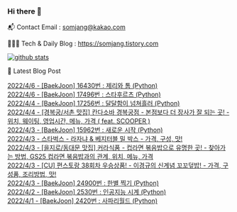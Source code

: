 ### Hi there 👋

📬  Contact Email : somjang@kakao.com

👨🏻‍💻  Tech & Daily Blog : https://somjang.tistory.com

[![github stats](https://github-readme-stats.vercel.app/api?username=SOMJANG&show_icons=true&hide_border=False)](https://somjang.tistory.com)

🤩 Latest Blog Post

[2022/4/6 - [BaekJoon] 16430번 : 제리와 톰 (Python)](https://somjang.tistory.com/entry/BaekJoon-16430%EB%B2%88-%EC%A0%9C%EB%A6%AC%EC%99%80-%ED%86%B0-Python) <br>
[2022/4/6 - [BaekJoon] 17496번 : 스타후르츠 (Python)](https://somjang.tistory.com/entry/BaekJoon-17496%EB%B2%88-%EC%8A%A4%ED%83%80%ED%9B%84%EB%A5%B4%EC%B8%A0-Python) <br>
[2022/4/4 - [BaekJoon] 17256번 : 달달함이 넘쳐흘러 (Python)](https://somjang.tistory.com/entry/BaekJoon-17256%EB%B2%88-%EB%8B%AC%EB%8B%AC%ED%95%A8%EC%9D%B4-%EB%84%98%EC%B3%90%ED%9D%98%EB%9F%AC-Python) <br>
[2022/4/4 - [경복궁/서촌 맛집] 칸다소바 경복궁점 - 본점보다 더 장사가 잘 되는 곳! - 위치, 웨이팅, 영업시간, 메뉴, 가격 ( feat. SCOOPER )](https://somjang.tistory.com/entry/%EA%B2%BD%EB%B3%B5%EA%B6%81%EC%84%9C%EC%B4%8C-%EB%A7%9B%EC%A7%91-%EC%B9%B8%EB%8B%A4%EC%86%8C%EB%B0%94-%EA%B2%BD%EB%B3%B5%EA%B6%81%EC%A0%90-%EB%B3%B8%EC%A0%90%EB%B3%B4%EB%8B%A4-%EB%8D%94-%EC%9E%A5%EC%82%AC%EA%B0%80-%EC%9E%98-%EB%90%98%EB%8A%94-%EA%B3%B3-%EC%9C%84%EC%B9%98-%EC%9B%A8%EC%9D%B4%ED%8C%85-%EC%98%81%EC%97%85%EC%8B%9C%EA%B0%84-%EB%A9%94%EB%89%B4-%EA%B0%80%EA%B2%A9-feat-SCOOPER) <br>
[2022/4/3 - [BaekJoon] 15962번 : 새로운 시작 (Python)](https://somjang.tistory.com/entry/BaekJoon-15962%EB%B2%88-%EC%83%88%EB%A1%9C%EC%9A%B4-%EC%8B%9C%EC%9E%91-Python) <br>
[2022/4/3 - 스타벅스 - 라자냐 & 베지터블 밀 박스 - 가격, 구성, 맛!](https://somjang.tistory.com/entry/%EC%8A%A4%ED%83%80%EB%B2%85%EC%8A%A4-%EB%9D%BC%EC%9E%90%EB%83%90-%EB%B2%A0%EC%A7%80%ED%84%B0%EB%B8%94-%EB%B0%80-%EB%B0%95%EC%8A%A4-%EA%B0%80%EA%B2%A9-%EA%B5%AC%EC%84%B1-%EB%A7%9B) <br>
[2022/4/3 - [을지로/동대문 맛집] 커라식품 - 컵라면 볶음밥으로 유명한 곳! - 찾아가는 방법, GS25 컵라면 볶음밥과의 관계, 위치, 메뉴, 가격](https://somjang.tistory.com/entry/%EC%9D%84%EC%A7%80%EB%A1%9C%EB%8F%99%EB%8C%80%EB%AC%B8-%EB%A7%9B%EC%A7%91-%EC%BB%A4%EB%9D%BC%EC%8B%9D%ED%92%88-%EC%BB%B5%EB%9D%BC%EB%A9%B4-%EB%B3%B6%EC%9D%8C%EB%B0%A5%EC%9C%BC%EB%A1%9C-%EC%9C%A0%EB%AA%85%ED%95%9C-%EA%B3%B3-%EC%B0%BE%EC%95%84%EA%B0%80%EB%8A%94-%EB%B0%A9%EB%B2%95-GS25-%EC%BB%B5%EB%9D%BC%EB%A9%B4-%EB%B3%B6%EC%9D%8C%EB%B0%A5%EA%B3%BC%EC%9D%98-%EA%B4%80%EA%B3%84-%EC%9C%84%EC%B9%98-%EB%A9%94%EB%89%B4-%EA%B0%80%EA%B2%A9) <br>
[2022/4/3 - [CU] 편스토랑 38회차 우승상품! - 이경규의 신계념 꼬꼬덮밥! - 가격, 구성품, 조리방법, 맛!](https://somjang.tistory.com/entry/CU-%ED%8E%B8%EC%8A%A4%ED%86%A0%EB%9E%91-38%ED%9A%8C%EC%B0%A8-%EC%9A%B0%EC%8A%B9%EC%83%81%ED%92%88-%EC%9D%B4%EA%B2%BD%EA%B7%9C%EC%9D%98-%EC%8B%A0%EA%B3%84%EB%85%90-%EA%BC%AC%EA%BC%AC%EB%8D%AE%EB%B0%A5-%EA%B0%80%EA%B2%A9-%EA%B5%AC%EC%84%B1%ED%92%88-%EC%A1%B0%EB%A6%AC%EB%B0%A9%EB%B2%95-%EB%A7%9B) <br>
[2022/4/3 - [BaekJoon] 24900번 : 한별 찍기 (Python)](https://somjang.tistory.com/entry/BaekJoon-24900%EB%B2%88-%ED%95%9C%EB%B3%84-%EC%B0%8D%EA%B8%B0-Python) <br>
[2022/4/2 - [BaekJoon] 2530번 : 인공지능 시계 (Python)](https://somjang.tistory.com/entry/BaekJoon-2530%EB%B2%88-%EC%9D%B8%EA%B3%B5%EC%A7%80%EB%8A%A5-%EC%8B%9C%EA%B3%84-Python) <br>
[2022/4/1 - [BaekJoon] 2420번 : 사파리월드 (Python)](https://somjang.tistory.com/entry/BaekJoon-2420%EB%B2%88-%EC%82%AC%ED%8C%8C%EB%A6%AC%EC%9B%94%EB%93%9C-Python) <br>

